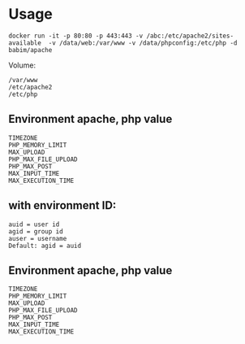 # Usage
```
docker run -it -p 80:80 -p 443:443 -v /abc:/etc/apache2/sites-available  -v /data/web:/var/www -v /data/phpconfig:/etc/php -d babim/apache
```

Volume:
```
/var/www
/etc/apache2
/etc/php
```

## Environment apache, php value
```
TIMEZONE
PHP_MEMORY_LIMIT
MAX_UPLOAD
PHP_MAX_FILE_UPLOAD
PHP_MAX_POST
MAX_INPUT_TIME
MAX_EXECUTION_TIME
```
## with environment ID:
```
auid = user id
agid = group id
auser = username
Default: agid = auid
```
## Environment apache, php value
```
TIMEZONE
PHP_MEMORY_LIMIT
MAX_UPLOAD
PHP_MAX_FILE_UPLOAD
PHP_MAX_POST
MAX_INPUT_TIME
MAX_EXECUTION_TIME
```